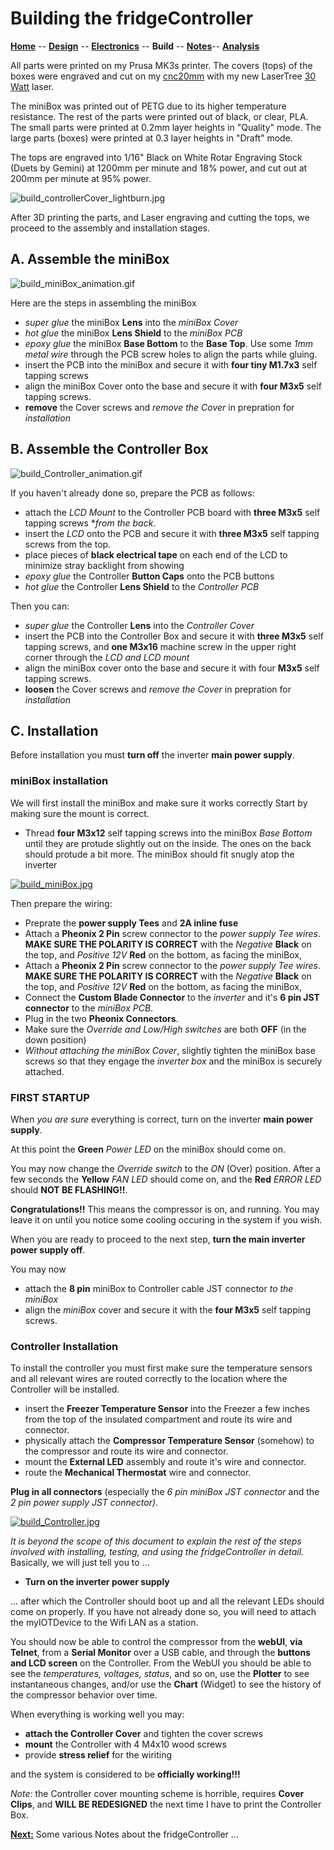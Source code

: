 # Building the fridgeController

**[Home](readme.md)** --
**[Design](design.md)** --
**[Electronics](electronics.md)** --
**Build** --
**[Notes](notes.md)**--
**[Analysis](analysis.md)**

All parts were printed on my Prusa MK3s printer.  The covers
(tops) of the boxes were engraved and cut on my
[cnc20mm](machine) with my new
LaserTree [30 Watt]() laser.

The miniBox was printed out of PETG due to its higher temperature
resistance.  The rest of the parts were printed out of black, or
clear, PLA.  The small parts were printed at 0.2mm layer heights
in "Quality" mode.  The large parts (boxes) were printed at 0.3
layer heights in "Draft" mode.

The tops are engraved into 1/16" Black on White Rotar Engraving Stock
(Duets by Gemini) at 1200mm per minute and 18% power, and cut out at
200mm per minute at 95% power.

![build_controllerCover_lightburn.jpg](images/build_controllerCover_lightburn.jpg)

After 3D printing the parts, and Laser engraving and cutting the
tops, we proceed to the assembly and installation stages.


## A. Assemble the miniBox

![build_miniBox_animation.gif](images/build_miniBox_animation.gif)

Here are the steps in assembling the miniBox

- *super glue* the miniBox **Lens** into the *miniBox Cover*
- *hot glue* the miniBox **Lens Shield** to the *miniBox PCB*
- *epoxy glue* the miniBox **Base Bottom** to the **Base Top**.
  Use some *1mm metal wire* through the PCB screw holes to
  align the parts while gluing.
- insert the PCB into the miniBox and secure it with **four tiny
  M1.7x3** self tapping screws
- align the miniBox Cover onto the base and secure it with
  **four M3x5** self tapping screws.
- **remove** the Cover screws and *remove the Cover* in prepration for
  *installation*


## B. Assemble the Controller Box

![build_Controller_animation.gif](images/build_Controller_animation.gif)

If you haven't already done so, prepare the PCB as follows:

- attach the *LCD Mount* to the Controller PCB board with **three
  M3x5** self tapping screws **from the back*.
- insert the *LCD* onto the PCB and secure it with **three M3x5**
  self tapping screws from the top.
- place pieces of **black electrical tape** on each end of the LCD
  to minimize stray backlight from showing
- *epoxy glue* the Controller **Button Caps** onto the PCB buttons
- *hot glue* the Controller **Lens Shield** to the *Controller PCB*


Then you can:

- *super glue* the Controller **Lens** into the *Controller Cover*
- insert the PCB into the Controller Box and secure it with **three M3x5**
  self tapping screws, and **one M3x16** machine screw in the upper right
  corner through the *LCD and LCD mount*
- align the miniBox cover onto the base and secure it with
  four **M3x5** self tapping screws.
- **loosen** the Cover screws and *remove the Cover* in prepration for
  *installation*



## C. Installation

Before installation you must **turn off** the inverter **main power supply**.

### miniBox installation

We will first install the miniBox and make sure it works correctly
Start by making sure the mount is correct.

- Thread **four M3x12** self tapping screws into the miniBox *Base Bottom*
  until they are protude slightly out on the inside. The ones on the back
  should protude a bit more.  The miniBox should fit snugly atop the inverter

[![build_miniBox.jpg](images/build_miniBox.jpg)](images/build_miniBox_big.jpg)

Then prepare the wiring:

- Preprate the **power supply Tees** and **2A inline fuse**
- Attach a **Pheonix 2 Pin** screw connector to the *power supply Tee wires*.
  **MAKE SURE THE POLARITY IS CORRECT** with the *Negative* **Black** on the
  top, and *Positive 12V* **Red** on the bottom, as facing the miniBox,
- Attach a **Pheonix 2 Pin** screw connector to the *power supply Tee wires*.
  **MAKE SURE THE POLARITY IS CORRECT** with the *Negative* **Black** on the
  top, and *Positive 12V* **Red** on the bottom, as facing the miniBox,
- Connect the **Custom Blade Connector** to the *inverter* and it's
  **6 pin JST connector** to the *miniBox PCB*.
- Plug in the two **Pheonix Connectors**.
- Make sure the *Override and Low/High switches* are both **OFF** (in the down position)
- *Without attaching the miniBox Cover*, slightly tighten the miniBox base screws
  so that they engage the *inverter box* and the miniBox is securely attached.


### FIRST STARTUP

When *you are sure* everything is correct, turn on the inverter
**main power supply**.

At this point the **Green** *Power LED* on the miniBox should come on.

You may now change the *Override switch* to the *ON* (Over) position.
After a few seconds the **Yellow** *FAN LED* should come on, and
the **Red** *ERROR LED* should **NOT BE FLASHING!!**.

**Congratulations!!** This means the compressor is on, and running.
You may leave it on until you notice some cooling occuring in the
system if you wish.

When you are ready to proceed to the next
step, **turn the main inverter power supply off**.

You may now

- attach the **8 pin** miniBox to Controller cable JST connector
  *to the miniBox*
- align the *miniBox* cover and secure it with the **four M3x5**
  self tapping screws.

  
### Controller Installation

To install the controller you must first make sure the temperature
sensors and all relevant wires are routed correctly to the location
where the Controller will be installed.

- insert the **Freezer Temperature Sensor** into the Freezer
  a few inches from the top of the insulated compartment and
  route its wire and connector.
- physically attach the **Compressor Temperature Sensor** (somehow)
  to the compressor and route its wire and connector.
- mount the **External LED** assembly and route it's wire and
  connector.
- route the **Mechanical Thermostat** wire and connector.

**Plug in all connectors** (especially the *6 pin miniBox JST
connector* and the *2 pin power supply JST connector)*.

[![build_Controller.jpg](images/build_Controller.jpg)](images/build_Controller_big.jpg)

*It is beyond the scope of this document to explain the rest
of the steps involved with installing, testing, and using
the fridgeController in detail.*
Basically, we will just tell you to ...

- **Turn on the inverter power supply**

... after which the Controller should boot up and all the
relevant LEDs should come on properly.  If you have not already done so, you
will need to attach the myIOTDevice to the Wifi LAN as a station.

You should now be able to control the compressor from the **webUI**,
**via Telnet**, from a **Serial Monitor** over a USB cable, and
through the **buttons and LCD screen** on the Controller.
From the WebUI you should be able to see the *temperatures,
voltages, status*, and so on, use the **Plotter** to see
instantaneous changes, and/or use the **Chart** (Widget)
to see the history of the compressor behavior over time.

When everything is working well you may:

- **attach the Controller Cover** and tighten the cover screws
- **mount** the Controller with 4 M4x10 wood screws
- provide **stress relief** for the wiriting

and the system is considered to be **officially working!!!**

*Note:* the Controller cover mounting scheme is horrible,
requires **Cover Clips**, and **WILL BE REDESIGNED** the
next time I have to print the Controller Box.


[**Next:**](notes.md) Some various Notes about the fridgeController ...